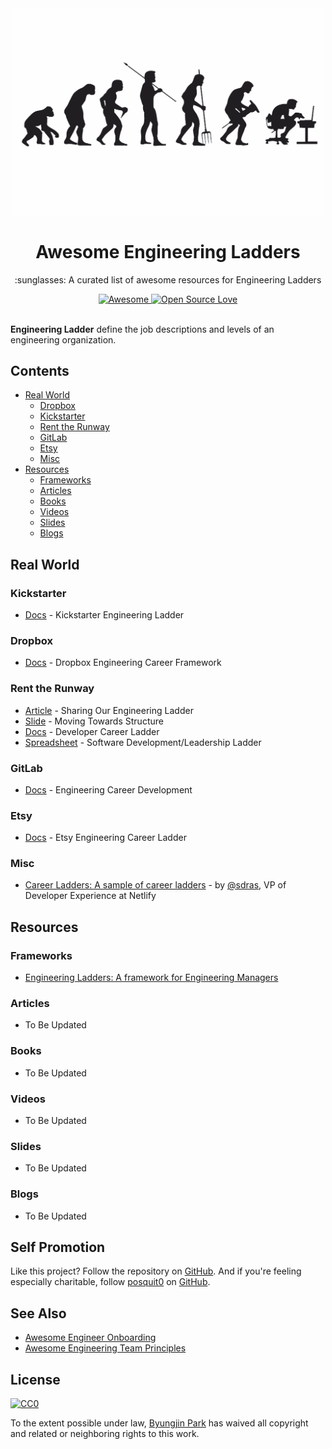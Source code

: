 <div align="center">
  <a href="https://github.com/posquit0/awesome-engineering-ladders" title="Awesome Engineering Ladders">
    <img width="500" src="media/ladder.png" alt="Awesome Engineering Ladders">
  </a>
  <br />
  <h1>Awesome Engineering Ladders</h1>
</div>

<p align="center">
  :sunglasses: A curated list of awesome resources for Engineering Ladders
</p>

<div align="center">
  <a href="https://awesome.re">
		<img src="https://awesome.re/badge.svg" alt="Awesome">
	</a>
  <a href="https://github.com/ellerbrock/open-source-badge/">
    <img alt="Open Source Love" src="https://badges.frapsoft.com/os/v1/open-source.svg?v=103" />
  </a>
</div>

<br />

**Engineering Ladder** define the job descriptions and levels of an engineering organization.


## Contents

* [Real World](#real-world)
  * [Dropbox](#dropbox) 
  * [Kickstarter](#kickstarter)
  * [Rent the Runway](#rent-the-runway)
  * [GitLab](#gitlab)
  * [Etsy](#etsy)
  * [Misc](#misc)
* [Resources](#resources)
  * [Frameworks](#frameworks)
  * [Articles](#articles)
  * [Books](#books)
  * [Videos](#videos)
  * [Slides](#slides)
  * [Blogs](#blogs)


## Real World

### Kickstarter

* [Docs](https://gist.github.com/jamtur01/aef437a79fee5a9cefdc) - Kickstarter Engineering Ladder

### Dropbox

* [Docs](https://dropbox.github.io/dbx-career-framework/overview.html) - Dropbox Engineering Career Framework

### Rent the Runway

* [Article](http://dresscode.renttherunway.com/blog/ladder) - Sharing Our Engineering Ladder
* [Slide](http://www.slideshare.net/CamilleFournier1/how-to-go-from-structureless-to-structured-without-losing-your-vibe) - Moving Towards Structure
* [Docs](https://docs.google.com/document/d/1SxmQBrDZvj16veuc2OVO0wUX7a7vEKPM-57dNLXhuEk) - Developer Career Ladder
* [Spreadsheet](https://docs.google.com/spreadsheets/d/1k4sO6pyCl_YYnf0PAXSBcX776rNcTjSOqDxZ5SDty-4) - Software Development/Leadership Ladder

### GitLab

* [Docs](https://about.gitlab.com/handbook/engineering/career-development/) - Engineering Career Development

### Etsy

* [Docs](https://etsy.github.io/Etsy-Engineering-Career-Ladder/) - Etsy Engineering Career Ladder

### Misc

* [Career Ladders: A sample of career ladders](https://career-ladders.dev/engineering/) - by [@sdras](https://github.com/sdras), VP of Developer Experience at Netlify


## Resources

### Frameworks

* [Engineering Ladders: A framework for Engineering Managers](http://www.engineeringladders.com/)

### Articles

* To Be Updated

### Books

* To Be Updated

### Videos

* To Be Updated

### Slides

* To Be Updated

### Blogs

* To Be Updated


## Self Promotion

Like this project? Follow the repository on [GitHub](https://github.com/posquit0/awesome-engineering-ladders). And if you're feeling especially charitable, follow [posquit0](https://posquit0.com) on [GitHub](https://github.com/posquit0).


## See Also

* [Awesome Engineer Onboarding](https://github.com/posquit0/awesome-engineer-onboarding)
* [Awesome Engineering Team Principles](https://github.com/posquit0/awesome-engineering-team-principles)


## License

[![CC0](http://mirrors.creativecommons.org/presskit/buttons/88x31/svg/cc-zero.svg)](https://creativecommons.org/publicdomain/zero/1.0/)

To the extent possible under law, [Byungjin Park](http://www.posquit0.com) has waived all copyright and related or neighboring rights to this work.

